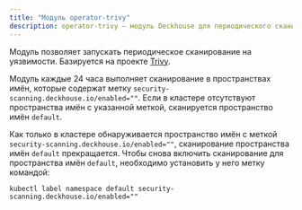 ```yaml
---
title: "Модуль operator-trivy"
description: operator-trivy — модуль Deckhouse для периодического сканирования на уязвимости в кластере Kubernetes. 
---
```


Модуль позволяет запускать периодическое сканирование на уязвимости. Базируется на проекте [Trivy](https://github.com/aquasecurity/trivy).

Модуль каждые 24 часа выполняет сканирование в пространствах имён, которые содержат метку `security-scanning.deckhouse.io/enabled=""`.
Если в кластере отсутствуют пространства имён с указанной меткой, сканируется пространство имён `default`.

Как только в кластере обнаруживается пространство имён с меткой `security-scanning.deckhouse.io/enabled=""`, сканирование пространства имён `default` прекращается.
Чтобы снова включить сканирование для пространства имён `default`, необходимо установить у него метку командой:

```shell
kubectl label namespace default security-scanning.deckhouse.io/enabled=""
```
